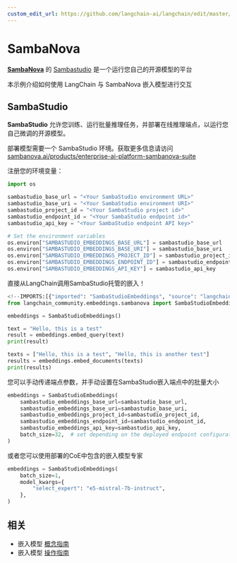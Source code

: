 ```yaml
---
custom_edit_url: https://github.com/langchain-ai/langchain/edit/master/docs/docs/integrations/text_embedding/sambanova.ipynb
---
```

# SambaNova

**[SambaNova](https://sambanova.ai/)** 的 [Sambastudio](https://sambanova.ai/technology/full-stack-ai-platform) 是一个运行您自己的开源模型的平台

本示例介绍如何使用 LangChain 与 SambaNova 嵌入模型进行交互

## SambaStudio

**SambaStudio** 允许您训练、运行批量推理任务，并部署在线推理端点，以运行您自己微调的开源模型。

部署模型需要一个 SambaStudio 环境。获取更多信息请访问 [sambanova.ai/products/enterprise-ai-platform-sambanova-suite](https://sambanova.ai/products/enterprise-ai-platform-sambanova-suite)

注册您的环境变量：


```python
import os

sambastudio_base_url = "<Your SambaStudio environment URL>"
sambastudio_base_uri = "<Your SambaStudio environment URI>"
sambastudio_project_id = "<Your SambaStudio project id>"
sambastudio_endpoint_id = "<Your SambaStudio endpoint id>"
sambastudio_api_key = "<Your SambaStudio endpoint API key>"

# Set the environment variables
os.environ["SAMBASTUDIO_EMBEDDINGS_BASE_URL"] = sambastudio_base_url
os.environ["SAMBASTUDIO_EMBEDDINGS_BASE_URI"] = sambastudio_base_uri
os.environ["SAMBASTUDIO_EMBEDDINGS_PROJECT_ID"] = sambastudio_project_id
os.environ["SAMBASTUDIO_EMBEDDINGS_ENDPOINT_ID"] = sambastudio_endpoint_id
os.environ["SAMBASTUDIO_EMBEDDINGS_API_KEY"] = sambastudio_api_key
```

直接从LangChain调用SambaStudio托管的嵌入！


```python
<!--IMPORTS:[{"imported": "SambaStudioEmbeddings", "source": "langchain_community.embeddings.sambanova", "docs": "https://python.langchain.com/api_reference/community/embeddings/langchain_community.embeddings.sambanova.SambaStudioEmbeddings.html", "title": "SambaNova"}]-->
from langchain_community.embeddings.sambanova import SambaStudioEmbeddings

embeddings = SambaStudioEmbeddings()

text = "Hello, this is a test"
result = embeddings.embed_query(text)
print(result)

texts = ["Hello, this is a test", "Hello, this is another test"]
results = embeddings.embed_documents(texts)
print(results)
```

您可以手动传递端点参数，并手动设置在SambaStudio嵌入端点中的批量大小


```python
embeddings = SambaStudioEmbeddings(
    sambastudio_embeddings_base_url=sambastudio_base_url,
    sambastudio_embeddings_base_uri=sambastudio_base_uri,
    sambastudio_embeddings_project_id=sambastudio_project_id,
    sambastudio_embeddings_endpoint_id=sambastudio_endpoint_id,
    sambastudio_embeddings_api_key=sambastudio_api_key,
    batch_size=32,  # set depending on the deployed endpoint configuration
)
```

或者您可以使用部署的CoE中包含的嵌入模型专家


```python
embeddings = SambaStudioEmbeddings(
    batch_size=1,
    model_kwargs={
        "select_expert": "e5-mistral-7b-instruct",
    },
)
```


## 相关

- 嵌入模型 [概念指南](/docs/concepts/#embedding-models)
- 嵌入模型 [操作指南](/docs/how_to/#embedding-models)
